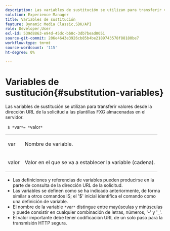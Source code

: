 ```yaml
---
description: Las variables de sustitución se utilizan para transferir valores desde la dirección URL de la solicitud a las plantillas FXG almacenadas en el servidor.
solution: Experience Manager
title: Variables de sustitución
feature: Dynamic Media Classic,SDK/API
role: Developer,User
exl-id: 539d8863-e94d-45dc-bb8c-3db7bead0051
source-git-commit: 206e4643e3926cb85b4be2189743578f88180be7
workflow-type: tm+mt
source-wordcount: '115'
ht-degree: 0%

---
```


# Variables de sustitución{#substitution-variables}

Las variables de sustitución se utilizan para transferir valores desde la dirección URL de la solicitud a las plantillas FXG almacenadas en el servidor.

` $ *`var`*= *`valor`*`

<table id="simpletable_76B381800C0D411F87CD551FC30B0579"> 
 <tr class="strow"> 
  <td class="stentry"> <p> <span class="codeph"> <span class="varname"> var </span> </span> </p> </td> 
  <td class="stentry"> <p>Nombre de variable. </p> </td> 
 </tr> 
 <tr class="strow"> 
  <td class="stentry"> <p> <span class="codeph"> <span class="varname"> valor </span> </span> </p> </td> 
  <td class="stentry"> <p>Valor en el que se va a establecer la variable (cadena). </p> </td> 
 </tr> 
</table>

* Las definiciones y referencias de variables pueden producirse en la parte de consulta de la dirección URL de la solicitud.
* Las variables se definen como se ha indicado anteriormente, de forma similar a otros comandos IS; el &#39;$&#39; inicial identifica el comando como una definición de variable.
* El nombre de la variable `*`var`*` distingue entre mayúsculas y minúsculas y puede consistir en cualquier combinación de letras, números, &#39;-&#39; y &#39;_&#39;.
* El valor importante debe tener codificación URL de un solo paso para la transmisión HTTP segura.
